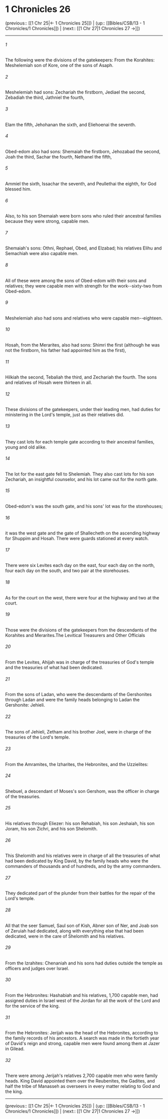 # 1 Chronicles 26

(previous:: [[1 Chr 25|← 1 Chronicles 25]]) | (up:: [[Bibles/CSB/13 - 1 Chronicles/1 Chronicles]]) | (next:: [[1 Chr 27|1 Chronicles 27 →]])

***


###### 1 
The following were the divisions of the gatekeepers: From the Korahites: Meshelemiah son of Kore, one of the sons of Asaph. 

###### 2 
Meshelemiah had sons: Zechariah the firstborn, Jediael the second, Zebadiah the third, Jathniel the fourth, 

###### 3 
Elam the fifth, Jehohanan the sixth, and Eliehoenai the seventh. 

###### 4 
Obed-edom also had sons: Shemaiah the firstborn, Jehozabad the second, Joah the third, Sachar the fourth, Nethanel the fifth, 

###### 5 
Ammiel the sixth, Issachar the seventh, and Peullethai the eighth, for God blessed him. 

###### 6 
Also, to his son Shemaiah were born sons who ruled their ancestral families because they were strong, capable men. 

###### 7 
Shemaiah's sons: Othni, Rephael, Obed, and Elzabad; his relatives Elihu and Semachiah were also capable men. 

###### 8 
All of these were among the sons of Obed-edom with their sons and relatives; they were capable men with strength for the work--sixty-two from Obed-edom. 

###### 9 
Meshelemiah also had sons and relatives who were capable men--eighteen. 

###### 10 
Hosah, from the Merarites, also had sons: Shimri the first (although he was not the firstborn, his father had appointed him as the first), 

###### 11 
Hilkiah the second, Tebaliah the third, and Zechariah the fourth. The sons and relatives of Hosah were thirteen in all. 

###### 12 
These divisions of the gatekeepers, under their leading men, had duties for ministering in the Lord's temple, just as their relatives did. 

###### 13 
They cast lots for each temple gate according to their ancestral families, young and old alike. 

###### 14 
The lot for the east gate fell to Shelemiah. They also cast lots for his son Zechariah, an insightful counselor, and his lot came out for the north gate. 

###### 15 
Obed-edom's was the south gate, and his sons' lot was for the storehouses; 

###### 16 
it was the west gate and the gate of Shallecheth on the ascending highway for Shuppim and Hosah. There were guards stationed at every watch. 

###### 17 
There were six Levites each day on the east, four each day on the north, four each day on the south, and two pair at the storehouses. 

###### 18 
As for the court on the west, there were four at the highway and two at the court. 

###### 19 
Those were the divisions of the gatekeepers from the descendants of the Korahites and Merarites.The Levitical Treasurers and Other Officials 

###### 20 
From the Levites, Ahijah was in charge of the treasuries of God's temple and the treasuries of what had been dedicated. 

###### 21 
From the sons of Ladan, who were the descendants of the Gershonites through Ladan and were the family heads belonging to Ladan the Gershonite: Jehieli. 

###### 22 
The sons of Jehieli, Zetham and his brother Joel, were in charge of the treasuries of the Lord's temple. 

###### 23 
From the Amramites, the Izharites, the Hebronites, and the Uzzielites: 

###### 24 
Shebuel, a descendant of Moses's son Gershom, was the officer in charge of the treasuries. 

###### 25 
His relatives through Eliezer: his son Rehabiah, his son Jeshaiah, his son Joram, his son Zichri, and his son Shelomith. 

###### 26 
This Shelomith and his relatives were in charge of all the treasuries of what had been dedicated by King David, by the family heads who were the commanders of thousands and of hundreds, and by the army commanders. 

###### 27 
They dedicated part of the plunder from their battles for the repair of the Lord's temple. 

###### 28 
All that the seer Samuel, Saul son of Kish, Abner son of Ner, and Joab son of Zeruiah had dedicated, along with everything else that had been dedicated, were in the care of Shelomith and his relatives. 

###### 29 
From the Izrahites: Chenaniah and his sons had duties outside the temple as officers and judges over Israel. 

###### 30 
From the Hebronites: Hashabiah and his relatives, 1,700 capable men, had assigned duties in Israel west of the Jordan for all the work of the Lord and for the service of the king. 

###### 31 
From the Hebronites: Jerijah was the head of the Hebronites, according to the family records of his ancestors. A search was made in the fortieth year of David's reign and strong, capable men were found among them at Jazer in Gilead. 

###### 32 
There were among Jerijah's relatives 2,700 capable men who were family heads. King David appointed them over the Reubenites, the Gadites, and half the tribe of Manasseh as overseers in every matter relating to God and the king.

***

(previous:: [[1 Chr 25|← 1 Chronicles 25]]) | (up:: [[Bibles/CSB/13 - 1 Chronicles/1 Chronicles]]) | (next:: [[1 Chr 27|1 Chronicles 27 →]])
